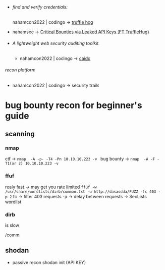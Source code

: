 - ###### find and verify credentials:
  nahamcon2022 | codingo  -> [truffle hog](https://github.com/trufflesecurity/trufflehog)
- nahamsec -> [Critical Bounties via Leaked API Keys (FT TruffleHug)](https://youtu.be/gkKLV-r_OQI)
  
  
- ###### A lightweight web security auditing toolkit.
	- nahamcon2022 | codingo  -> [caido](https://caido.io/) 

###### recon platform 
- nahamcon2022 | codingo -> security trails


# bug bounty recon for beginner's guide

## scanning

### nmap 

ctf -> `nmap  -A -p- -T4 -Pn 10.10.10.223 -v `
bug bounty -> `nmap  -A -F -T1(or 2) 10.10.10.223 -v`

### ffuf
realy fast -> may get you rate limited
`ffuf -w /usr/share/wordlists/dirb/common.txt -u http://dasasdda/FUZZ -fc 403 -p 2`
fc -> filter  403 requests
-p ->  delay between requests 
-> SecLists wordlist  
### dirb 

is slow 

/comm

## shodan 

- passive recon 
shodan init (API KEY)
